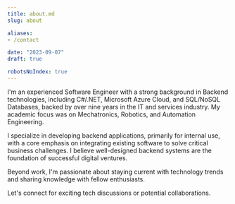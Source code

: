 ```yaml
---
title: about.md
slug: about

aliases:
- /contact

date: "2023-09-07"
draft: true

robotsNoIndex: true
---
```


I'm an experienced Software Engineer with a strong background in Backend technologies, including C#/.NET, Microsoft Azure Cloud, and SQL/NoSQL Databases, backed by over nine years in the IT and services industry. My academic focus was on Mechatronics, Robotics, and Automation Engineering.

I specialize in developing backend applications, primarily for internal use, with a core emphasis on integrating existing software to solve critical business challenges. I believe well-designed backend systems are the foundation of successful digital ventures.

Beyond work, I'm passionate about staying current with technology trends and sharing knowledge with fellow enthusiasts.

Let's connect for exciting tech discussions or potential collaborations.